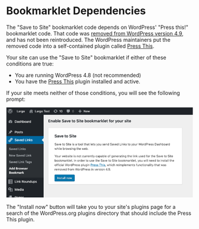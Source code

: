# Bookmarklet Dependencies

The "Save to Site" bookmarklet code depends on WordPress' "Press this!" bookmarklet code. That code was [removed from WordPress version 4.9](https://make.wordpress.org/core/2017/11/02/press-this-in-4-9/), and has not been reintroduced. The WordPress maintainers put the removed code into a self-contained plugin called [Press This](https://wordpress.org/plugins/press-this/).

Your site can use the "Save to Site" bookmarklet if either of these conditions are true:

- You are running WordPress 4.8 (not recommended)
- You have the [Press This](https://wordpress.org/plugins/press-this/) plugin installed and active.

If your site meets neither of those conditions, you will see the following prompt:

![A screenshot of a page titled "Enable Save to Site bookmarklet for your site" and the text explaining why and how to install a dependency.](img/save-to-site-bookmarklet-dependency.png)

The "Install now" button will take you to your site's plugins page for a search of the WordPress.org plugins directory that should include the Press This plugin.
